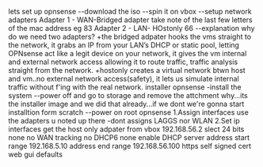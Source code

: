 lets set up opnsense
--download the iso
--spin it on vbox
--setup network adapters
  Adapter 1 - WAN-Bridged adapter take note of the last few letters of the mac address eg 83
  Adapter 2 - LAN- HOstonly 66
--explanation
  why do we need two adapters?
  +the bridged adpater hooks the vms straight to the network, it grabs an IP from your LAN’s DHCP or static         pool,   letting OPNsense act like a legit device on your network, it gives the vm internal and external          network access    allowing it to route traffic, traffic analysis straight from the network.
  +hostonly creates a virtual network btwn host and vm..no external network access(safety), it lets us simulate     internal traffic without f'ing with the real network.
installer
opnsense
-install the system
--power off and go to storage and remove the attchment
why...its the installer image and we did that already...if we dont we're gonna start installtion form scratch
--power on 
root
opnsense
1.Assign interfaces
use the adapters u noted up there
-dont assigns LAGGS nor WLAN
2.Set ip interfaces
get the host only adpater from vbox
192.168.56.2
slect 24 bits
none
no WAN tracking
no DHCP6
none
enable DHCP server
address start range 192.168.5.10
address end range 192.168.56.100
https
self signed cert
web gui defaults
